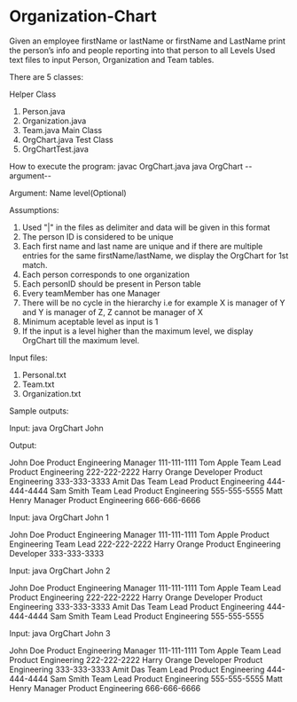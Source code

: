 # Organization-Chart
Given an employee firstName or lastName or firstName and LastName print the person’s info and people reporting into that person to all Levels
Used text files to input Person, Organization and Team tables.

There are 5 classes:

Helper Class
1. Person.java
2. Organization.java
3. Team.java
Main Class
4. OrgChart.java
Test Class
5. OrgChartTest.java

How to execute the program:
javac OrgChart.java 
java OrgChart --argument--

Argument: Name level(Optional)

Assumptions:
1. Used "|" in the files as delimiter and data will be given in this format
2. The person ID is considered to be unique
3. Each first name and last name are unique and if there are multiple entries for the 
same firstName/lastName, we display the OrgChart for 1st match. 
4. Each person corresponds to one organization
5. Each personID should be present in Person table
6. Every teamMember has one Manager
7. There will be no cycle in the hierarchy i.e for example X is manager
of Y and Y is manager of Z, Z cannot be manager of X
8. Minimum aceptable level as input is 1
9. If the input is a level higher than the maximum level, we display OrgChart till the maximum level. 

Input files:

1. Personal.txt
2. Team.txt
3. Organization.txt

Sample outputs:

Input: java OrgChart John

Output:

John Doe Product Engineering Manager 111-111-1111
Tom Apple Team Lead Product Engineering 222-222-2222
Harry Orange Developer Product Engineering 333-333-3333
Amit Das Team Lead Product Engineering 444-444-4444
Sam Smith Team Lead Product Engineering 555-555-5555
Matt Henry Manager Product Engineering 666-666-6666

Input: java OrgChart John 1

John Doe Product Engineering Manager 111-111-1111
Tom Apple Product Engineering Team Lead 222-222-2222
Harry Orange Product Engineering Developer 333-333-3333

Input: java OrgChart John 2

John Doe Product Engineering Manager 111-111-1111
Tom Apple Team Lead Product Engineering 222-222-2222
Harry Orange Developer Product Engineering 333-333-3333
Amit Das Team Lead Product Engineering 444-444-4444
Sam Smith Team Lead Product Engineering 555-555-5555

Input: java OrgChart John 3

John Doe Product Engineering Manager 111-111-1111
Tom Apple Team Lead Product Engineering 222-222-2222
Harry Orange Developer Product Engineering 333-333-3333
Amit Das Team Lead Product Engineering 444-444-4444
Sam Smith Team Lead Product Engineering 555-555-5555
Matt Henry Manager Product Engineering 666-666-6666
